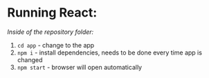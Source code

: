 # Running React:

*Inside of the repository folder:*
1. `cd app` - change to the app
2. `npm i` - install dependencies, needs to be done every time app is changed
3. `npm start` - browser will open automatically